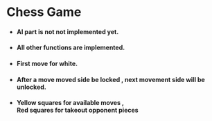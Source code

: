 <h1>Chess Game</h1>

<ul>
    <li>
        <h4>AI part is not not implemented yet.</h4>
    </li>
    <li>
        <h4>All other functions are implemented.</h4>
    </li>
    <li>
        <h4>First move for white.</h4>
    </li>
    <li>
        <h4>After a move moved side be locked , next movement side will be unlocked.</h4>
    </li>
    <li>
        <h4>
            Yellow squares for available moves , <br> 
            Red squares for takeout opponent pieces
        </h4>
    </li>
</ul>


